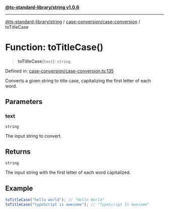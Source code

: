 [**@ts-standard-library/string v1.0.6**](../../../README.md)

***

[@ts-standard-library/string](../../../modules.md) / [case-conversion/case-conversion](../README.md) / toTitleCase

# Function: toTitleCase()

> **toTitleCase**(`text`): `string`

Defined in: [case-conversion/case-conversion.ts:135](https://github.com/gabaudette/ts-stdlib/blob/4a412e6fb273dc9fcab54b84c05921f52dac4b3f/packages/string/src/case-conversion/case-conversion.ts#L135)

Converts a given string to title case, capitalizing the first letter of each word.

## Parameters

### text

`string`

The input string to convert.

## Returns

`string`

The input string with the first letter of each word capitalized.

## Example

```typescript
toTitleCase("hello world"); // "Hello World"
toTitleCase("typeScript is awesome"); // "TypeScript Is Awesome"
```
